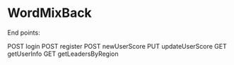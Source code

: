 # WordMixBack

End points:


POST login
POST register
POST newUserScore
PUT updateUserScore
GET getUserInfo
GET getLeadersByRegion

